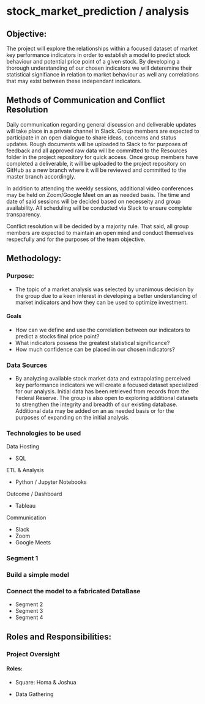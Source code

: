 # stock_market_prediction / analysis
## Objective:
The project will explore the relationships within a focused dataset of market key performance indicators in order to establish a model to predict stock behaviour and potential price point of a given stock. By developing a thorough understanding of our chosen indicators we will deteremine their statistical signifiance in relation to market behaviour as well any correlations that may exist between these independant indicators.

## Methods of Communication and Conflict Resolution
Daily communication regarding general discussion and deliverable updates will take place in a private channel in Slack. Group members are expected to participate in an open dialogue to share ideas, concerns and status updates. Rough documents will be uploaded to Slack to for purposes of feedback and all approved raw data will be committed to the Resources folder  in the project repository for quick access. Once group members have completed a deliverable, it will be uploaded to the project repository on GitHub as a new branch where it will be reviewed and committed to the master branch accordingly.

In addition to attending the weekly sessions, additional video conferences may be held on Zoom/Google Meet on an as needed basis. The time and date of said sessions will be decided based on necesseity and group availability. All scheduling will be conducted via Slack to ensure complete transparency.

Conflict resolution will be decided by a majority rule. That said, all group members are expected to maintain an open mind and conduct themselves respecfully and for the purposes of the team objective. 

## Methodology:

### Purpose:
* The topic of a market analysis was selected by unanimous decision by the group due to a keen interest in developing a better understanding of market indicators and how they can be used to optimize investment.

#### Goals

* How can we define and use the correlation between our indicators to predict a stocks final price point?
* What indicators possess the greatest statistical significance?
* How much confidence can be placed in our chosen indicators?

### Data Sources
* By analyzing available stock market data and extrapolating perceived key performance indicators we will create a focused dataset specialized for our analysis. Initial data has been retrieved from records from the Federal Reserve. The group is also open to exploring additional datasets to strengthen the integrity and breadth of our existing database. Additional data may be added on an as needed basis or for the purposes of expanding on the initial analysis.
### Technologies to be used

Data Hosting
* SQL

ETL & Analysis
* Python / Jupyter Notebooks

 Outcome / Dashboard
* Tableau

Communication
* Slack
* Zoom
* Google Meets

### Segment 1

### Build a simple model

### Connect the model to a fabricated DataBase

* Segment 2
* Segment 3
* Segment 4

## Roles and Responsibilities:
### Project Oversight
#### Roles:

* Square: Homa & Joshua

* Data Gathering

